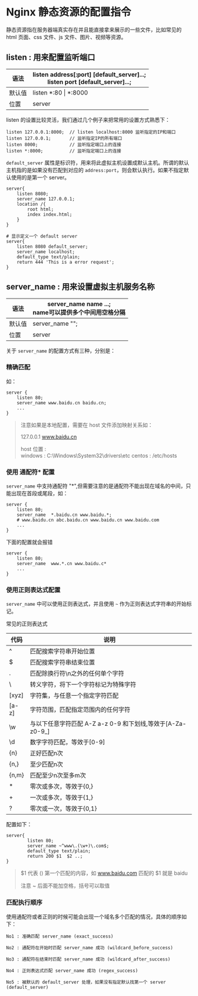 # Nginx 静态资源的配置指令

静态资源指在服务器端真实存在并且能直接拿来展示的一些文件，比如常见的 html 页面、css 文件、js 文件、图片、视频等资源。

## listen : 用来配置监听端口

| 语法   | listen address[:port] [default_server]...;<br/>listen port [default_server]...; |
| ------ | ------------------------------------------------------------ |
| 默认值 | listen *:80 \| *:8000                                        |
| 位置   | server                                                       |

listen 的设置比较灵活，我们通过几个例子来把常用的设置方式熟悉下：

```
listen 127.0.0.1:8000;  // listen localhost:8000 监听指定的IP和端口
listen 127.0.0.1;       // 监听指定IP的所有端口
listen 8000;            // 监听指定端口上的连接
listen *:8000;          // 监听指定端口上的连接
```

`default_server` 属性是标识符，用来将此虚拟主机设置成默认主机。所谓的默认主机指的是如果没有匹配到对应的 `address:port`，则会默认执行。如果不指定默认使用的是第一个 server。

```
server{
	listen 8080;
	server_name 127.0.0.1;
	location /{
		root html;
		index index.html;
	}
}

# 显示定义一个 default server
server{
	listen 8080 default_server;
	server_name localhost;
	default_type text/plain;
	return 444 'This is a error request';
}
```
## server_name : 用来设置虚拟主机服务名称

| 语法   | server_name  name ...;<br/>name可以提供多个中间用空格分隔 |
| ------ | ------------------------------------------------------ |
| 默认值 | server_name  "";                                        |
| 位置   | server                                                  |

关于 `server_name` 的配置方式有三种，分别是：

### 精确匹配

如：

```
server {
	listen 80;
	server_name www.baidu.cn baidu.cn;
	...
}
```

> 注意如果是本地配置，需要在 host 文件添加映射关系如：
>
> 127.0.0.1 www.baidu.cn
>
> host 位置 :  
> windows : C:\Windows\System32\drivers\etc
> centos : /etc/hosts

### 使用 通配符* 配置

`server_name` 中支持通配符 "*",但需要注意的是通配符不能出现在域名的中间，只能出现在首段或尾段，如：

```
server {
	listen 80;
	server_name  *.baidu.cn	www.baidu.*;
	# www.baidu.cn abc.baidu.cn www.baidu.cn www.baidu.com
	...
}
```

下面的配置就会报错

```
server {
	listen 80;
	server_name  www.*.cn www.baidu.c*
	...
}
```

### 使用正则表达式配置

`server_name` 中可以使用正则表达式，并且使用 `~` 作为正则表达式字符串的开始标记。

常见的正则表达式

| 代码  | 说明                                                     |
| ----- | ------------------------------------------------------- |
| ^     | 匹配搜索字符串开始位置                                    |
| $     | 匹配搜索字符串结束位置                                    |
| .     | 匹配除换行符\n之外的任何单个字符                           |
| \     | 转义字符，将下一个字符标记为特殊字符                       |
| [xyz] | 字符集，与任意一个指定字符匹配                             |
| [a-z] | 字符范围，匹配指定范围内的任何字符                         |
| \w    | 与以下任意字符匹配 A-Z a-z 0-9 和下划线,等效于[A-Za-z0-9_] |
| \d    | 数字字符匹配，等效于[0-9]                                 |
| {n}   | 正好匹配n次                                              |
| {n,}  | 至少匹配n次                                              |
| {n,m} | 匹配至少n次至多m次                                        |
| *     | 零次或多次，等效于{0,}                                    |
| +     | 一次或多次，等效于{1,}                                    |
| ?     | 零次或一次，等效于{0,1}                                   |

配置如下：

```
server{
        listen 80;
        server_name ~^www\.(\w+)\.com$;
        default_type text/plain;
        return 200 $1  $2 ..;
}
```

> $1 代表 () 第一个匹配的内容，如 www.baidu.com 匹配的 $1 就是 baidu
>
> 注意 ~ 后面不能加空格，括号可以取值

### 匹配执行顺序

使用通配符或者正则的时候可能会出现一个域名多个匹配的情况，具体的顺序如下：

```
No1 : 准确匹配 server_name (exact_success)

No2 : 通配符在开始时匹配 server_name 成功 (wildcard_before_success)

No3 : 通配符在结束时匹配 server_name 成功 (wildcard_after_success)

No4 : 正则表达式匹配 server_name 成功 (regex_success)

No5 : 被默认的 default_server 处理，如果没有指定默认找第一个 server (default_server)
```